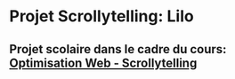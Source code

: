 # Projet Scrollytelling: Lilo
## Projet scolaire dans le cadre du cours: [Optimisation Web - Scrollytelling](https://tim-montmorency.com/timdoc/582-424MO/projet-scrollytelling/)
